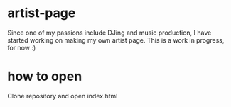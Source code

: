 # artist-page
Since one of my passions include DJing and music production, I have started working on making my own artist page.
This is a work in progress, for now :) 

# how to open
Clone repository and open index.html
